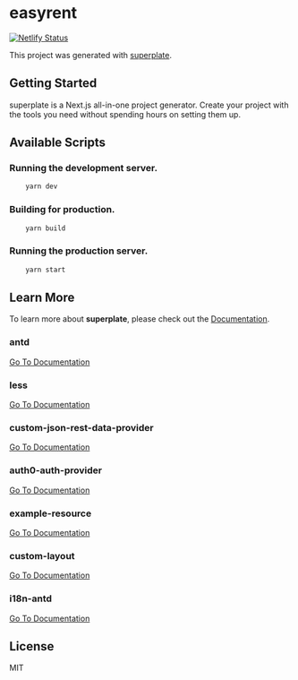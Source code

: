 # easyrent
[![Netlify Status](https://api.netlify.com/api/v1/badges/8c8f278c-71f0-4d93-9ec5-5301c6de2f66/deploy-status)](https://app.netlify.com/sites/easyrent-client/deploys)


This project was generated with [superplate](https://github.com/pankod/superplate).

## Getting Started

superplate is a Next.js all-in-one project generator. Create your project with the tools you need without spending hours on setting them up.

## Available Scripts

### Running the development server.

```bash
    yarn dev
```

### Building for production.

```bash
    yarn build
```

### Running the production server.

```bash
    yarn start
```

## Learn More

To learn more about **superplate**, please check out the [Documentation](https://github.com/pankod/superplate).


### **antd**



[Go To Documentation]()


### **less**



[Go To Documentation]()


### **custom-json-rest-data-provider**



[Go To Documentation]()


### **auth0-auth-provider**



[Go To Documentation]()


### **example-resource**



[Go To Documentation]()


### **custom-layout**



[Go To Documentation]()


### **i18n-antd**



[Go To Documentation]()



## License

MIT
